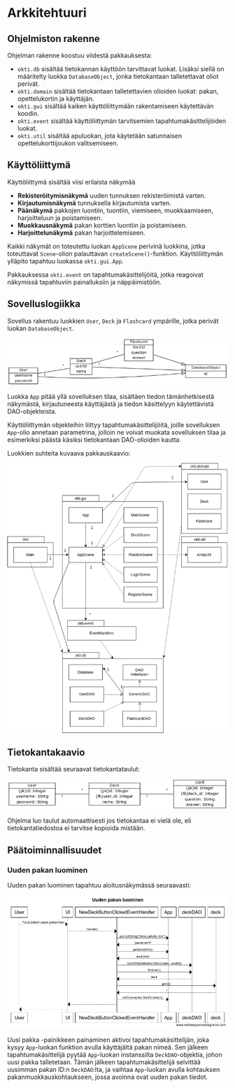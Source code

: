 # Arkkitehtuuri

## Ohjelmiston rakenne

Ohjelman rakenne koostuu viidestä pakkauksesta:

* `okti.db` sisältää tietokannan käyttöön tarvittavat luokat. Lisäksi siellä on määritelty luokka `DatabaseObject`, jonka tietokantaan talletettavat oliot perivät.
* `okti.domain` sisältää tietokantaan talletettavien olioiden luokat: pakan, opettelukortin ja käyttäjän.
* `okti.gui` sisältää kaiken käyttöliittymään rakentamiseen käytettävän koodin.
* `okti.event` sisältää käyttöliittymän tarvitsemien tapahtumakäsittelijöiden luokat.
* `okti.util` sisältää apuluokan, jota käytetään satunnaisen opettelukorttijoukon valitsemiseen.

## Käyttöliittymä

Käyttöliittymä sisältää viisi erilaista näkymää

* __Rekisteröitymisnäkymä__ uuden tunnuksen rekisteröimistä varten.
* __Kirjautumisnäkymä__ tunnuksella kirjautumista varten.
* __Päänäkymä__ pakkojen luontiin, tuontiin, viemiseen, muokkaamiseen, harjoitteluun ja poistamiseen.
* __Muokkausnäkymä__ pakan korttien luontiin ja poistamiseen.
* __Harjoittelunäkymä__ pakan harjoittelemiseen.

Kaikki näkymät on toteutettu luokan `AppScene` perivinä luokkina, jotka toteuttavat `Scene`-olion palauttavan `createScene()`-funktion. Käyttöliittymän ylläpito tapahtuu luokassa `okti.gui.App`.

Pakkauksessa `okti.event` on tapahtumakäsittelijöitä, jotka reagoivat näkymissä tapahtuviin painalluksiin ja näppäimistöön.

## Sovelluslogiikka

Sovellus rakentuu luokkien `User`, `Deck` ja `Flashcard` ympärille, jotka perivät luokan `DatabaseObject`.

![Looginen datamalli](https://github.com/Kalakuh/ohte/blob/master/dokumentaatio/data_model.png)

Luokka `App` pitää yllä sovelluksen tilaa, sisältäen tiedon tämänhetkisestä näkymästä, kirjautuneesta käyttäjästä ja tiedon käsittelyyn käytettävistä DAO-objekteista.

Käyttöliittymän objekteihin liittyy tapahtumakäsittelijöitä, joille sovelluksen `App`-olio annetaan parametrina, jolloin ne voivat muokata sovelluksen tilaa ja esimerkiksi päästä käsiksi tietokantaan DAO-olioiden kautta.

Luokkien suhteita kuvaava pakkauskaavio:

![Pakkauskaavio](https://github.com/Kalakuh/ohte/blob/master/dokumentaatio/architecture.png)

## Tietokantakaavio

Tietokanta sisältää seuraavat tietokantataulut:

![Tietokantakaavio](https://github.com/Kalakuh/ohte/blob/master/dokumentaatio/relation.png)

Ohjelma luo taulut automaattisesti jos tietokantaa ei vielä ole, eli tietokantatiedostoa ei tarvitse kopioida mistään.

## Päätoiminnallisuudet

### Uuden pakan luominen

Uuden pakan luominen tapahtuu aloitusnäkymässä seuraavasti:

![Uusi pakka](https://github.com/Kalakuh/ohte/blob/master/dokumentaatio/new_deck.png)

Uusi pakka -painikkeen painaminen aktivoi tapahtumakäsittelijän, joka kysyy `App`-luokan funktion avulla käyttäjältä pakan nimeä. Sen jälkeen tapahtumakäsittelijä pyytää `App`-luokan instanssilta `DeckDAO`-objektia, johon uusi pakka talletetaan. Tämän jälkeen tapahtumakäsittelijä selvittää uusimman pakan ID:n `DeckDAO`:lta, ja vaihtaa `App`-luokan avulla kohtauksen pakanmuokkauskohtaukseen, jossa avoinna ovat uuden pakan tiedot.
